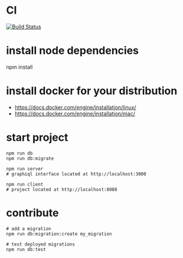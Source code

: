 # CI

[![Build Status](https://travis-ci.org/prevostc/givemetime.svg?branch=master)](https://travis-ci.org/prevostc/givemetime)

# install node dependencies

npm install

# install docker for your distribution

- https://docs.docker.com/engine/installation/linux/
- https://docs.docker.com/engine/installation/mac/

# start project

    npm run db
    npm run db:migrate

    npm run server
    # graphiql interface located at http://localhost:3000

    npm run client
    # project located at http://localhost:8080

# contribute
    
    # add a migration
    npm run db:migration:create my_migration
    
    # test deployed migrations
    npm run db:test
 
    